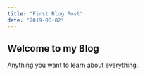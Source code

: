 ```yaml
---
title: "First Blog Post"
date: "2019-06-02"
---
```


## Welcome to my Blog

Anything you want to learn about everything.